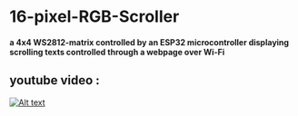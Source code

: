# 16-pixel-RGB-Scroller

#### a 4x4 WS2812-matrix controlled by an ESP32 microcontroller displaying scrolling texts controlled through a webpage over Wi-Fi
## youtube video :

[![Alt text](https://img.youtube.com/vi/OYNrRiPt8N4/0.jpg)](https://www.youtube.com/watch?v=OYNrRiPt8N4)
